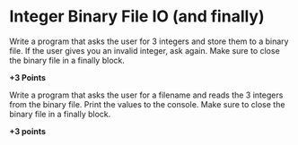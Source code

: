 # Integer Binary File IO (and finally)

Write a program that asks the user for 3 integers and store them to a binary file. If the user gives you an invalid integer, ask again. Make sure to close the binary file in a finally block.

**+3 Points**

Write a program that asks the user for a filename and reads the 3 integers from the binary file.  Print the values to the console. Make sure to close the binary file in a finally block.

**+3 points**
